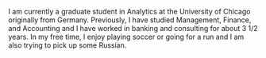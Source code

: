 
I am currently a graduate student in Analytics at the University of Chicago originally from Germany. Previously, I have studied Management, Finance, and Accounting and I have worked in banking and consulting for about 3 1/2 years. In my free time, I enjoy playing soccer or going for a run and I am also trying to pick up some Russian.
